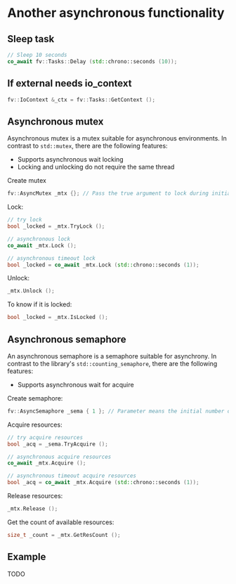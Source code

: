 # Another asynchronous functionality

## Sleep task

```cpp
// Sleep 10 seconds
co_await fv::Tasks::Delay (std::chrono::seconds (10));
```

## If external needs io_context

```cpp
fv::IoContext &_ctx = fv::Tasks::GetContext ();
```

## Asynchronous mutex

Asynchronous mutex is a mutex suitable for asynchronous environments. In contrast to `std::mutex`, there are the following features:

- Supports asynchronous wait locking
- Locking and unlocking do not require the same thread

Create mutex

```cpp
fv::AsyncMutex _mtx {}; // Pass the true argument to lock during initialization
```

Lock:

```cpp
// try lock
bool _locked = _mtx.TryLock ();

// asynchronous lock
co_await _mtx.Lock ();

// asynchronous timeout lock
bool _locked = co_await _mtx.Lock (std::chrono::seconds (1));
```

Unlock:

```cpp
_mtx.Unlock ();
```

To know if it is locked:

```cpp
bool _locked = _mtx.IsLocked ();
```

## Asynchronous semaphore

An asynchronous semaphore is a semaphore suitable for asynchrony.  In contrast to the library's `std::counting_semaphore`, there are the following features:

- Supports asynchronous wait for acquire

Create semaphore:

```cpp
fv::AsyncSemaphore _sema { 1 }; // Parameter means the initial number of resources
```

Acquire resources:

```cpp
// try acquire resources
bool _acq = _sema.TryAcquire ();

// asynchronous acquire resources
co_await _mtx.Acquire ();

// asynchronous timeout acquire resources
bool _acq = co_await _mtx.Acquire (std::chrono::seconds (1));
```

Release resources:

```cpp
_mtx.Release ();
```

Get the count of available resources:

```cpp
size_t _count = _mtx.GetResCount ();
```

## Example

TODO
